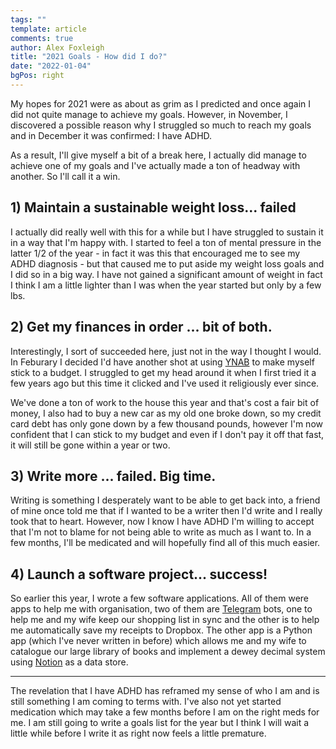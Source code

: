 ```yaml
---
tags: ""
template: article 
comments: true 
author: Alex Foxleigh
title: "2021 Goals - How did I do?"
date: "2022-01-04"
bgPos: right
---
```


My hopes for 2021 were as about as grim as I predicted and once again I did not quite manage to achieve my goals. However, in November, I discovered a possible reason why I struggled so much to reach my goals and in December it was confirmed: I have ADHD. 

<!-- end -->

As a result, I'll give myself a bit of a break here, I actually did manage to achieve one of my goals and I've actually made a ton of headway with another. So I'll call it a win.

## 1) Maintain a sustainable weight loss... failed

I actually did really well with this for a while but I have struggled to sustain it in a way that I'm happy with. I started to feel a ton of mental pressure in the latter 1/2 of the year - in fact it was this that encouraged me to see my ADHD diagnosis - but that caused me to put aside my weight loss goals and I did so in a big way. I have not gained a significant amount of weight in fact I think I am a little lighter than I was when the year started but only by a few lbs.

## 2) Get my finances in order ... bit of both.

Interestingly, I sort of succeeded here, just not in the way I thought I would. In Feburary I decided I'd have another shot at using [YNAB](https://ynab.com/referral/?ref=MlWYXiFwcokYj2Wo&utm_source=customer_referral) to make myself stick to a budget. I struggled to get my head around it when I first tried it a few years ago but this time it clicked and I've used it religiously ever since. 

We've done a ton of work to the house this year and that's cost a fair bit of money, I also had to buy a new car as my old one broke down, so my credit card debt has only gone down by a few thousand pounds, however I'm now confident that I can stick to my budget and even if I don't pay it off that fast, it will still be gone within a year or two.

## 3) Write more ... failed. Big time.

Writing is something I desperately want to be able to get back into, a friend of mine once told me that if I wanted to be a writer then I'd write and I really took that to heart. However, now I know I have ADHD I'm willing to accept that I'm not to blame for not being able to write as much as I want to. In a few months, I'll be medicated and will hopefully find all of this much easier.

## 4) Launch a software project... success!

So earlier this year, I wrote a few software applications. All of them were apps to help me with organisation, two of them are [Telegram](https://telegram.org/) bots, one to help me and my wife keep our shopping list in sync and the other is to help me automatically save my receipts to Dropbox. The other app is a Python app (which I've never written in before) which allows me and my wife to catalogue our large library of books and implement a dewey decimal system using [Notion](https://notion.so) as a data store.

---

The revelation that I have ADHD has reframed my sense of who I am and is still something I am coming to terms with. I've also not yet started medication which may take a few months before I am on the right meds for me. I am still going to write a goals list for the year but I think I will wait a little while before I write it as right now feels a little premature.